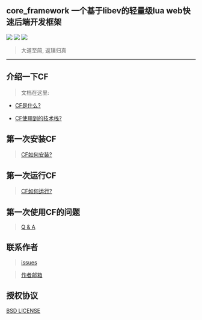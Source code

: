 ## core_framework 一个基于libev的轻量级lua web快速后端开发框架
<p>
  <a href="https://github.com/CandyMi/core_framework/blob/master/LICENSE">
  <img src="https://img.shields.io/badge/license-BSD-brightgreen.svg"></a>
  <a href="https://www.lua.org/">
  <img src="https://img.shields.io/badge/Language-Lua-blue.svg"></a>
  <a href="https://github.com/CandyMi">
  <img src="https://img.shields.io/badge/Author-CandyMi-red.svg"></a>
</p>

>   大道至简, 返璞归真

---
## 介绍一下CF

>文档在这里:

*   [CF是什么?](https://github.com/CandyMi/core_framework/wiki/home)

*   [CF使用到的技术栈?](https://github.com/CandyMi/core_framework/wiki/MAP)

## 第一次安装CF

>   [CF如何安装?](https://github.com/CandyMi/core_framework/wiki/install)

## 第一次运行CF

>   [CF如何运行?](https://github.com/CandyMi/core_framework/wiki/RUN)

## 第一次使用CF的问题

>   [Q & A](https://github.com/CandyMi/core_framework/wiki/QA)

## 联系作者

>   [issues](https://github.com/CandyMi/core_framework/issues)

>   <a href="mailto:869646063@qq.com">作者邮箱</a>

## 授权协议

[BSD LICENSE](https://github.com/CandyMi/core_framework/blob/master/LICENSE)